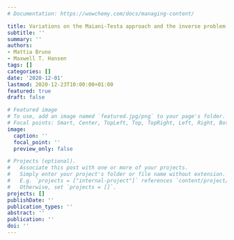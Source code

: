 ```yaml
---
# Documentation: https://wowchemy.com/docs/managing-content/

title: Variations on the Maiani-Testa approach and the inverse problem
subtitle: ''
summary: ''
authors:
- Mattia Bruno
- Maxwell T. Hansen
tags: []
categories: []
date: '2020-12-01'
lastmod: 2020-12-23T10:00:00+01:00
featured: true
draft: false

# Featured image
# To use, add an image named `featured.jpg/png` to your page's folder.
# Focal points: Smart, Center, TopLeft, Top, TopRight, Left, Right, BottomLeft, Bottom, BottomRight.
image:
  caption: ''
  focal_point: ''
  preview_only: false

# Projects (optional).
#   Associate this post with one or more of your projects.
#   Simply enter your project's folder or file name without extension.
#   E.g. `projects = ["internal-project"]` references `content/project/deep-learning/index.md`.
#   Otherwise, set `projects = []`.
projects: []
publishDate: ''
publication_types: ''
abstract: ''
publication: ''
doi: ''
---
```

